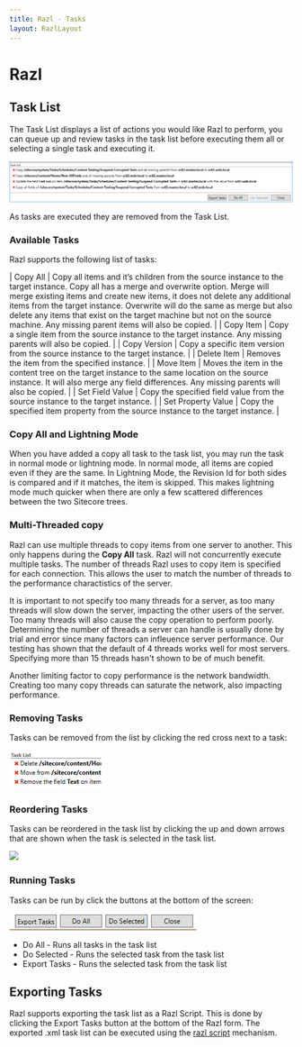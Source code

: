 ```yaml
---
title: Razl - Tasks
layout: RazlLayout
---
```


# Razl

## Task List

The Task List displays a list of actions you would like Razl to perform, you can queue up and review tasks in the task list before executing them all or selecting a single task and executing it.

![](/Images/Razl-v4/task1.png)

As tasks are executed they are removed from the Task List.

### Available Tasks

Razl supports the following list of tasks:

| Copy All | Copy all items and it’s children from the source instance to the target instance. Copy all has a merge and overwrite option. Merge will merge existing items and create new items, it does not delete any additional items from the target instance. Overwrite will do the same as merge but also delete any items that exist on the target machine but not on the source machine. Any missing parent items will also be copied. | 
| Copy Item | Copy a single item from the source instance to the target instance. Any missing parents will also be copied. | 
| Copy Version | Copy a specific item version from the source instance to the target instance. | 
| Delete Item | Removes the item from the specified instance. | 
| Move Item | Moves the item in the content tree on the target instance to the same location on the source instance. It will also merge any field differences. Any missing parents will also be copied. |
| Set Field Value | Copy the specified field value from the source instance to the target instance. | 
| Set Property Value | Copy the specified item property from the source instance to the target instance. | 

### Copy All and Lightning Mode

When you have added a copy all task to the task list, you may run the task in normal mode or lightning mode. In normal mode, all items are copied even if they are the same. In Lightning Mode, the Revision Id for both sides is compared and if it matches, the item is skipped. This makes lightning mode much quicker when there are only a few scattered differences between the two Sitecore trees.

### Multi-Threaded copy
Razl can use multiple threads to copy items from one server to another. This only happens during the **Copy All** task. Razl will not concurrently execute multiple tasks. The number of threads Razl uses to copy item is specified for each connection. This allows the user to match the number of threads to the performance charactistics of the server. 

It is important to not specify too many threads for a server, as too many threads will slow down the server, impacting the other users of the server. Too many threads will also cause the copy operation to perform poorly. Determining the number of threads a server can handle is usually done by trial and error since many factors can infleuence server performance. Our testing has shown that the default of 4 threads works well for most servers. Specifying more than 15 threads hasn't shown to be of much benefit. 

Another limiting factor to copy performance is the network bandwidth. Creating too many copy threads can saturate the network, also impacting performance.

### Removing Tasks

Tasks can be removed from the list by clicking the red cross next to a task:

![](/Images/Razl/task2.PNG)

### Reordering Tasks
Tasks can be reordered in the task list by clicking the up and down arrows that are shown when the task is selected in the task list.

![](/Images/Razl/ReorderTasks.png)

### Running Tasks

Tasks can be run by click the buttons at the bottom of the screen:

![](/Images/Razl/task3.PNG)

* Do All - Runs all tasks in the task list
* Do Selected - Runs the selected task from the task list
* Export Tasks - Runs the selected task from the task list

## Exporting Tasks
Razl supports exporting the task list as a Razl Script. This is done by clicking the Export Tasks button at the 
bottom of the Razl form. The exported .xml task list can be executed using the [razl script](http://hedgehogdevelopment.github.io/razl/script.html) mechanism.
